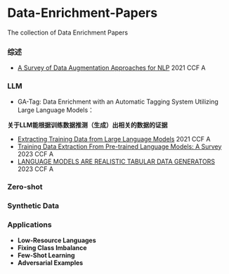 # Data-Enrichment-Papers
The collection of Data Enrichment Papers


### 综述
- [A Survey of Data Augmentation Approaches for NLP](https://arxiv.org/pdf/2105.03075v5) 2021 CCF A

### LLM
- GA-Tag: Data Enrichment with an Automatic  Tagging System Utilizing Large Language Models：

**关于LLM能根据训练数据推测（生成）出相关的数据的证据**

- [Extracting Training Data from Large Language Models](https://arxiv.org/pdf/2012.07805) 2021 CCF A 
- [Training Data Extraction From Pre-trained Language Models: A Survey](https://aclanthology.org/2023.trustnlp-1.23.pdf) 2023 CCF A
- [LANGUAGE MODELS ARE REALISTIC TABULAR DATA GENERATORS](https://arxiv.org/pdf/2210.06280) 2023 CCF A

### Zero-shot


### Synthetic Data

### Applications

- **Low-Resource Languages**
- **Fixing Class Imbalance**
- **Few-Shot Learning**
- **Adversarial Examples**

